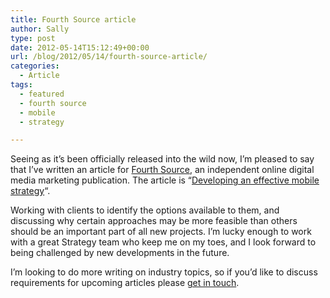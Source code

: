 ```yaml
---
title: Fourth Source article
author: Sally
type: post
date: 2012-05-14T15:12:49+00:00
url: /blog/2012/05/14/fourth-source-article/
categories:
  - Article
tags:
  - featured
  - fourth source
  - mobile
  - strategy

---
```

Seeing as it&#8217;s been officially released into the wild now, I&#8217;m pleased to say that I&#8217;ve written an article for <a href="http://www.fourthsource.com/" target="_blank">Fourth Source</a>, an independent online digital media marketing publication. The article is &#8220;<a href="http://www.fourthsource.com/mobile/developing-an-effective-mobile-strategy-8463" target="_blank">Developing an effective mobile strategy</a>&#8220;.

Working with clients to identify the options available to them, and discussing why certain approaches may be more feasible than others should be an important part of all new projects. I&#8217;m lucky enough to work with a great Strategy team who keep me on my toes, and I look forward to being challenged by new developments in the future.

I&#8217;m looking to do more writing on industry topics, so if you&#8217;d like to discuss requirements for upcoming articles please [get in touch][1].

 [1]: http://recordssoundthesame.com/contact